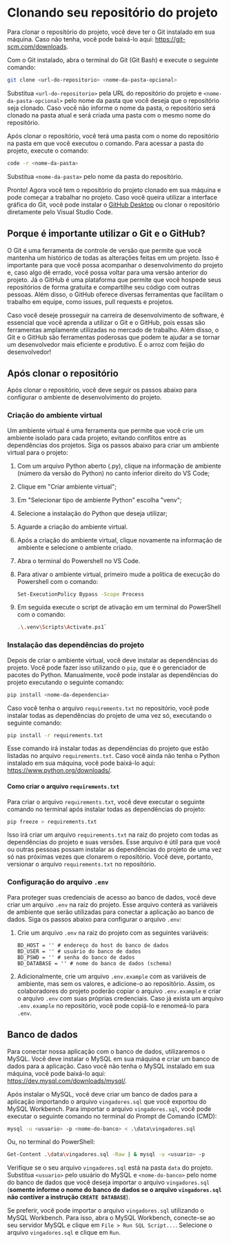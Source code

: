 # Clonando seu repositório do projeto

Para clonar o repositório do projeto, você deve ter o Git instalado em sua máquina. Caso não tenha, você pode baixá-lo aqui: <https://git-scm.com/downloads>.

Com o Git instalado, abra o terminal do Git (Git Bash) e execute o seguinte comando:

```bash
git clone <url-do-repositorio> <nome-da-pasta-opcional> 
```

Substitua `<url-do-repositorio>` pela URL do repositório do projeto e `<nome-da-pasta-opcional>` pelo nome da pasta que você deseja que o repositório seja clonado. Caso você não informe o nome da pasta, o repositório será clonado na pasta atual e será criada uma pasta com o mesmo nome do repositório. 

Após clonar o repositório, você terá uma pasta com o nome do repositório na pasta em que você executou o comando. Para acessar a pasta do projeto, execute o comando:

```bash
code -r <nome-da-pasta>
```

Substitua `<nome-da-pasta>` pelo nome da pasta do repositório.

Pronto! Agora você tem o repositório do projeto clonado em sua máquina e pode começar a trabalhar no projeto. Caso você queira utilizar a interface gráfica do Git, você pode instalar o [GitHub Desktop](https://desktop.github.com/) ou clonar o repositório diretamente pelo Visual Studio Code.

## Porque é importante utilizar o Git e o GitHub?

O Git é uma ferramenta de controle de versão que permite que você mantenha um histórico de todas as alterações feitas em um projeto. Isso é importante para que você possa acompanhar o desenvolvimento do projeto e, caso algo dê errado, você possa voltar para uma versão anterior do projeto. Já o GitHub é uma plataforma que permite que você hospede seus repositórios de forma gratuita e compartilhe seu código com outras pessoas. Além disso, o GitHub oferece diversas ferramentas que facilitam o trabalho em equipe, como issues, pull requests e projetos.

Caso você deseje prosseguir na carreira de desenvolvimento de software, é essencial que você aprenda a utilizar o Git e o GitHub, pois essas são ferramentas amplamente utilizadas no mercado de trabalho. Além disso, o Git e o GitHub são ferramentas poderosas que podem te ajudar a se tornar um desenvolvedor mais eficiente e produtivo. É o arroz com feijão do desenvolvedor!

## Após clonar o repositório

Após clonar o repositório, você deve seguir os passos abaixo para configurar o ambiente de desenvolvimento do projeto.

### Criação do ambiente virtual

Um ambiente virtual é uma ferramenta que permite que você crie um ambiente isolado para cada projeto, evitando conflitos entre as dependências dos projetos. Siga os passos abaixo para criar um ambiente virtual para o projeto:

1. Com um arquivo Python aberto (.py), clique na informação de ambiente (número da versão do Python) no canto inferior direito do VS Code;
2. Clique em "Criar ambiente virtual";
3. Em "Selecionar tipo de ambiente Python" escolha "venv";
4. Selecione a instalação do Python que deseja utilizar;
5. Aguarde a criação do ambiente virtual.
6. Após a criação do ambiente virtual, clique novamente na informação de ambiente e selecione o ambiente criado.
7. Abra o terminal do Powershell no VS Code. 
8. Para ativar o ambiente virtual, primeiro mude a política de execução do Powershell com o comando: 

    ```bash
    Set-ExecutionPolicy Bypass -Scope Process
    ```

9. Em seguida execute o script de ativação em um terminal do PowerShell com o comando:

    ```bash
    .\.venv\Scripts\Activate.ps1`
    ```
### Instalação das dependências do projeto

Depois de criar o ambiente virtual, você deve instalar as dependências do projeto. Você pode fazer isso utilizando o `pip`, que é o gerenciador de pacotes do Python. Manualmente, você pode instalar as dependências do projeto executando o seguinte comando:

```bash
pip install <nome-da-dependencia>
```

Caso você tenha o arquivo `requirements.txt` no repositório, você pode instalar todas as dependências do projeto de uma vez só, executando o seguinte comando:

```bash
pip install -r requirements.txt
```

Esse comando irá instalar todas as dependências do projeto que estão listadas no arquivo `requirements.txt`. Caso você ainda não tenha o Python instalado em sua máquina, você pode baixá-lo aqui: <https://www.python.org/downloads/>.

#### Como criar o arquivo `requirements.txt`

Para criar o arquivo `requirements.txt`, você deve executar o seguinte comando no terminal após instalar todas as dependências do projeto:

```bash
pip freeze > requirements.txt
```

Isso irá criar um arquivo `requirements.txt` na raiz do projeto com todas as dependências do projeto e suas versões. Esse arquivo é útil para que você ou outras pessoas possam instalar as dependências do projeto de uma vez só nas próximas vezes que clonarem o repositório. Você deve, portanto, versionar o arquivo `requirements.txt` no repositório.

### Configuração do arquivo `.env`

Para proteger suas credenciais de acesso ao banco de dados, você deve criar um arquivo `.env` na raiz do projeto. Esse arquivo conterá as variáveis de ambiente que serão utilizadas para conectar a aplicação ao banco de dados. Siga os passos abaixo para configurar o arquivo `.env`:

1. Crie um arquivo `.env` na raiz do projeto com as seguintes variáveis:

    ```env
    BD_HOST = '' # endereço do host do banco de dados
    BD_USER = '' # usuário do banco de dados
    BD_PSWD = '' # senha do banco de dados
    BD_DATABASE = '' # nome do banco de dados (schema)
    ```

2. Adicionalmente, crie um arquivo `.env.example` com as variáveis de ambiente, mas sem os valores, e adicione-o ao repositório. Assim, os colaboradores do projeto poderão copiar o arquivo `.env.example` e criar o arquivo `.env` com suas próprias credenciais. Caso já exista um arquivo `.env.example` no repositório, você pode copiá-lo e renomeá-lo para `.env`.

## Banco de dados

Para conectar nossa aplicação com o banco de dados, utilizaremos o MySQL. Você deve instalar o MySQL em sua máquina e criar um banco de dados para a aplicação. Caso você não tenha o MySQL instalado em sua máquina, você pode baixá-lo aqui: <https://dev.mysql.com/downloads/mysql/>.

Após instalar o MySQL, você deve criar um banco de dados para a aplicação importando o arquivo `vingadores.sql` que você exportou do MySQL Workbench. Para importar o arquivo `vingadores.sql`, você pode executar o seguinte comando no terminal do Prompt de Comando (CMD):

```bash
mysql -u <usuario> -p <nome-do-banco> < .\data\vingadores.sql
```

Ou, no terminal do PowerShell:

```bash
Get-Content .\data\vingadores.sql -Raw | & mysql -u <usuario> -p
```

Verifique se o seu arquivo `vingadores.sql` está na pasta `data` do projeto. Substitua `<usuario>` pelo usuário do MySQL e `<nome-do-banco>` pelo nome do banco de dados que você deseja importar o arquivo `vingadores.sql` (**somente informe o nome do banco de dados se o arquivo `vingadores.sql` não contiver a instrução `CREATE DATABASE`**).

Se preferir, você pode importar o arquivo `vingadores.sql` utilizando o MySQL Workbench. Para isso, abra o MySQL Workbench, conecte-se ao seu servidor MySQL e clique em `File > Run SQL Script...`. Selecione o arquivo `vingadores.sql` e clique em `Run`.